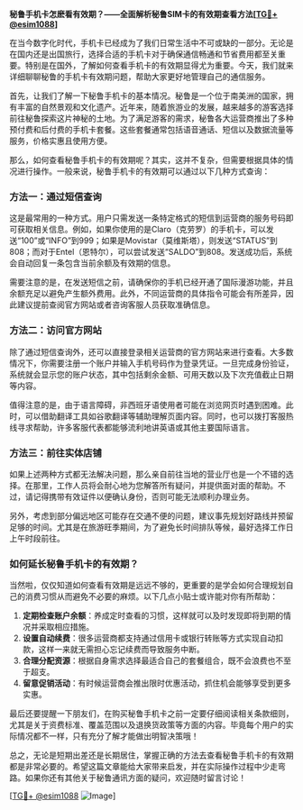 **秘鲁手机卡怎麽看有效期？——全面解析秘鲁SIM卡的有效期查看方法[[TG💪+ @esim1088](https://t.me/s/esim1088)]**

在当今数字化时代，手机卡已经成为了我们日常生活中不可或缺的一部分。无论是在国内还是出国旅行，选择合适的手机卡对于确保通信畅通和节省费用都至关重要。特别是在国外，了解如何查看手机卡的有效期显得尤为重要。今天，我们就来详细聊聊秘鲁的手机卡有效期问题，帮助大家更好地管理自己的通信服务。

首先，让我们了解一下秘鲁手机卡的基本情况。秘鲁是一个位于南美洲的国家，拥有丰富的自然景观和文化遗产。近年来，随着旅游业的发展，越来越多的游客选择前往秘鲁探索这片神秘的土地。为了满足游客的需求，秘鲁各大运营商推出了多种预付费和后付费的手机卡套餐。这些套餐通常包括语音通话、短信以及数据流量等服务，价格实惠且使用方便。

那么，如何查看秘鲁手机卡的有效期呢？其实，这并不复杂，但需要根据具体的情况进行操作。一般来说，秘鲁手机卡的有效期可以通过以下几种方式查询：

### 方法一：通过短信查询
这是最常用的一种方式。用户只需发送一条特定格式的短信到运营商的服务号码即可获取相关信息。例如，如果你使用的是Claro（克劳罗）的手机卡，可以发送“100”或“INFO”到999；如果是Movistar（莫维斯塔），则发送“STATUS”到808；而对于Entel（恩特尔），可以尝试发送“SALDO”到808。发送成功后，系统会自动回复一条包含当前余额及有效期的信息。

需要注意的是，在发送短信之前，请确保你的手机已经开通了国际漫游功能，并且余额充足以避免产生额外费用。此外，不同运营商的具体指令可能会有所差异，因此建议提前查阅官方网站或者咨询客服人员获取准确信息。

### 方法二：访问官方网站
除了通过短信查询外，还可以直接登录相关运营商的官方网站来进行查看。大多数情况下，你需要注册一个账户并输入手机号码作为登录凭证。一旦完成身份验证，系统就会显示您的账户状态，其中包括剩余金额、可用天数以及下次充值截止日期等内容。

值得注意的是，由于语言障碍，非西班牙语使用者可能在浏览网页时遇到困难。此时，可以借助翻译工具如谷歌翻译等辅助理解页面内容。同时，也可以拨打客服热线寻求帮助，许多客服代表都能够流利地讲英语或其他主要国际语言。

### 方法三：前往实体店铺
如果上述两种方式都无法解决问题，那么亲自前往当地的营业厅也是一个不错的选择。在那里，工作人员将会耐心地为您解答所有疑问，并提供面对面的帮助。不过，请记得携带有效证件以便确认身份，否则可能无法顺利办理业务。

另外，考虑到部分偏远地区可能存在交通不便的问题，建议事先规划好路线并预留足够的时间。尤其是在旅游旺季期间，为了避免长时间排队等候，最好选择工作日上午时段前往。

### 如何延长秘鲁手机卡的有效期？
当然啦，仅仅知道如何查看有效期是远远不够的，更重要的是学会如何合理规划自己的消费习惯从而避免不必要的麻烦。以下几点小贴士或许能对你有所帮助：

1. **定期检查账户余额**：养成定时查看的习惯，这样就可以及时发现即将到期的情况并采取相应措施。
2. **设置自动续费**：很多运营商都支持通过信用卡或银行转账等方式实现自动扣款，这样一来就无需担心忘记续费而导致服务中断。
3. **合理分配资源**：根据自身需求选择最适合自己的套餐组合，既不会浪费也不至于超支。
4. **留意促销活动**：有时候运营商会推出限时优惠活动，抓住机会能够享受到更多实惠。

最后还要提醒一下朋友们，在购买秘鲁手机卡之前一定要仔细阅读相关条款细则，尤其是关于资费标准、覆盖范围以及退换货政策等方面的内容。毕竟每个用户的实际情况都不一样，只有充分了解才能做出明智决策哦！

总之，无论是短期出差还是长期居住，掌握正确的方法去查看秘鲁手机卡的有效期都是非常必要的。希望这篇文章能给大家带来启发，并在实际操作过程中少走弯路。如果你还有其他关于秘鲁通讯方面的疑问，欢迎随时留言讨论！

[[TG💪+ @esim1088](https://t.me/s/esim1088) ![Image](https://i.postimg.cc/4NQfJmqS/Snipaste-2025-05-13-00-14-12.png)]